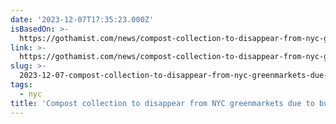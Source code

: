 ```yaml
---
date: '2023-12-07T17:35:23.000Z'
isBasedOn: >-
  https://gothamist.com/news/compost-collection-to-disappear-from-nyc-greenmarkets-due-to-budget-cuts-staffers-say
link: >-
  https://gothamist.com/news/compost-collection-to-disappear-from-nyc-greenmarkets-due-to-budget-cuts-staffers-say
slug: >-
  2023-12-07-compost-collection-to-disappear-from-nyc-greenmarkets-due-to-budget-cuts-s
tags:
  - nyc
title: 'Compost collection to disappear from NYC greenmarkets due to budget cuts, s'
---
```


